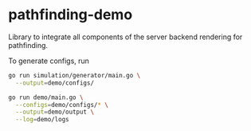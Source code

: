 # pathfinding-demo
Library to integrate all components of the server backend rendering for pathfinding.

To generate configs, run

```bash
go run simulation/generator/main.go \
  --output=demo/configs/

go run demo/main.go \
  --configs=demo/configs/* \
  --output=demo/output \
  --log=demo/logs
```
